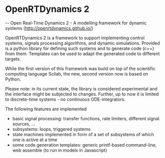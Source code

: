 # OpenRTDynamics 2

-- Open Real-Time Dynamics 2 - A modelling framework for dynamic systems (http://openrtdynamics.github.io/)

OpenRTDynamics 2 is a framework to support implementing control systems, signals processing algorithms, and dynamic simulations. Provided is a python library for defining such systems and to generate code (c++) from them. Templates
can be used to adapt the generated code to different targets.

While the first version of this framework was build on top of the scientific computing language Scilab, the new, second
version now is based on Python.

Please note: in its current state, the library is considered experimental and the interface might be subjected to 
changes. Further, up to now it is limited to discrete-time systems - no continuous ODE-integrators.

The following features are implemented

- basic signal processing: transfer functions, rate limiters, different signal sources, ...
- subsystems: loops, triggered systems
- state machines implemented in form of a set of subsystems of which one is active at a time
- some code generation templates: generic printf-based command-line, web assemble (to run in models in Javascript) 

